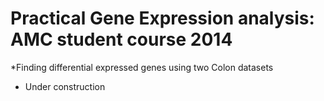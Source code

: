 Practical Gene Expression analysis: AMC student course 2014
=================================

*Finding differential expressed genes using two Colon datasets
* Under construction


